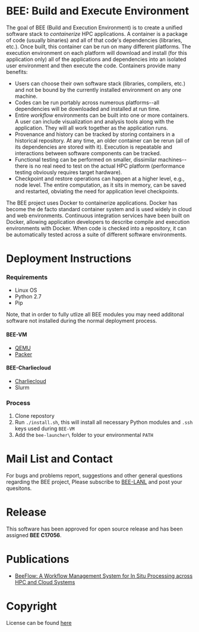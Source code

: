 # BEE: Build and Execute Environment
The goal of BEE (Build and Execution Environment) is to create a unified
software stack to _containerize_ HPC applications. A container is a package of
code (usually binaries) and all of that code's dependencies (libraries,
etc.). Once built, this container can be run on many different platforms. The
execution environment on each platform will download and install (for this
application only) all of the applications and dependencies into an isolated
user environment and then execute the code. Containers provide many benefits:

- Users can choose their own software stack (libraries, compilers, etc.) and
not be bound by the currently installed environment on any one machine.
- Codes can be run portably across numerous platforms--all dependencies will be
downloaded and installed at run time.
- Entire _workflow_ environments can be built into one or more containers. A user
can include visualization and analysis tools along with the application. They
will all work together as the application runs.
- Provenance and history can be tracked by storing containers in a historical
repository. At any time, an older container can be rerun (all of its
dependencies are stored with it). Execution is repeatable and interactions
between software components can be tracked.
- Functional testing can be performed on smaller, dissimilar machines--there is
no real need to test on the actual HPC platform (performance testing obviously
requires target hardware).
- Checkpoint and restore operations can happen at a higher level, e.g., node level. The entire
computation, as it sits in memory, can be saved and restarted, obviating the need
for application level checkpoints.

The BEE project uses Docker to containerize applications. Docker has become the de
facto standard container system and is used widely in cloud and web
environments. Continuous integration services have been built on Docker, allowing application
developers to describe compile and execution environments with Docker. When code is checked into 
a repository, it can be automatically tested across a suite of different software environments.


# Deployment Instructions
### Requirements
- Linux OS
- Python 2.7
- Pip

Note, that in order to fully utlize all BEE modules you may need additonal software not installed during the normal deployment process.
#### BEE-VM
- [QEMU](https://www.qemu.org/)
- [Packer](https://www.packer.io/downloads.html)
#### BEE-Charliecloud
- [Charliecloud](https://github.com/hpc/charliecloud)
- Slurm

### Process
1. Clone repostory
2. Run `./install.sh`, this will install all necessary Python modules and `.ssh` keys used during `BEE-VM`
3. Add the `bee-launcher\` folder to your environmental `PATH`

# Mail List and Contact

For bugs and problems report, suggestions and other general questions regarding the BEE project, Please subscribe to [BEE-LANL](https://groups.google.com/forum/#!forum/BEE-User-Group) and post your quesitons. 

# Release

This software has been approved for open source release and has been assigned **BEE C17056**.

# Publications

- [BeeFlow: A Workflow Management System for In Situ Processing across HPC and Cloud Systems](https://ieeexplore.ieee.org/abstract/document/8416366/)

# Copyright
License can be found [here](https://github.com/lanl/BEE/blob/master/LICENSE)
